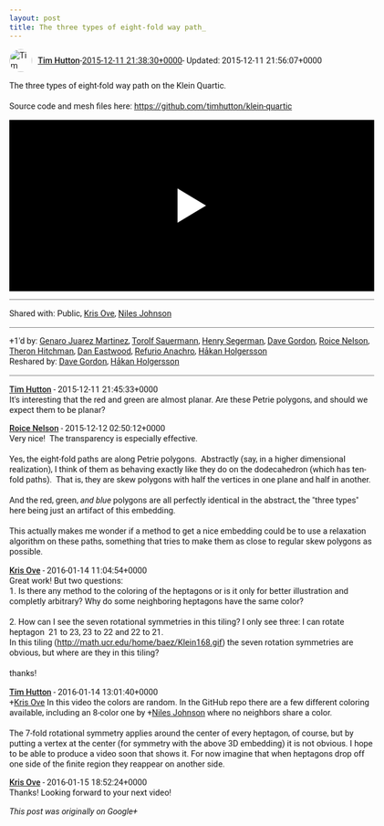 ```yaml
---
layout: post
title: The three types of eight-fold way path_
---
```


<html><head><meta charset="utf-8"><title>The three types of eight-fold way path on the Klein Quartic.﻿&lt;br&gt;&lt;br&gt;Source c...</title><style>body {font: 11pt Roboto, Arial, sans-serif; max-width: 640px; margin: 24px;}.author-photo {border-radius: 50%; margin-right: 10px; width: 40px;}.author {font-weight: 500;}.main-content {margin: 15px 0 15px;}.post-title {font-weight: bold;}.location {display: block; margin-top: 15px;}.location img {float: left; margin-right: 5px; width: 20px;}.media-link {display: inline-block; max-width: 100%; vertical-align: top;}.media-link p {margin-top: 5px; max-height: 4em; overflow: scroll;}.media {max-height: 100vh; max-width: 100%;}.video-placeholder {background: black; display: flex; height: 300px; max-width: 100%; width: 640px;}.play-icon {border-bottom: 30px solid transparent; border-left: 50px solid white; border-top: 30px solid transparent; color: white; margin: auto;}.album {max-height: 800px; overflow: scroll; width: calc(100vw - 48px);}.album .media-link {margin-right: 5px; max-width: 250px;}.album .media {max-height: 250px;}.link-embed {border-top: 1px solid lightgrey; display: block; margin-top: 20px;}.link-embed img {max-width: 100%;}.inline-link-embed {display: block;}.inline-link-embed img {vertical-align: middle;}.link-title {display: inline-block; font-size: medium; font-weight: 300; padding-left: 1em;}.reshare-attribution {display: block; font-weight: bold; margin-bottom: 10px;}.poll-image {margin-bottom: 5px; max-height: 300px; max-width: 500px;}.poll-choice {align-items: center; display: flex; margin-bottom: 5px; max-width: 500px;}.poll-choice-percentage {background-color: lightblue; height: 100%; left: 0; position: absolute; z-index: -1;}.poll-choice-selected {margin-right: 5px;}.poll-choice-results {border: 1px solid lightgray; border-radius: 5px; display: flex; line-height: 40px; overflow: hidden; padding: 0 8px; position: relative;}.poll-choice-results, .poll-choice-description {flex-grow: 1; margin-right: 10px;}.poll-choice-image {width: 100%;}.poll-choice-image, .poll-choice-image img {max-height: 40px; max-width: 100px;}.poll-choice-votes {max-height: 100px; overflow: auto;}.plus-entity-embed {color: black; display: block; text-decoration: none;}.plus-entity-embed-cover-photo {max-height: 300px; max-width: 100%;}.plus-entity-embed-info {padding: 0 1em 1em;}.plus-entity-embed-info h2 {font-weight: 500; margin: 10px 0;}.plus-entity-embed-info p {font-size: small; margin: 0;}.collection-owner-avatar {border-radius: 50%; border: 2px solid white; height: 40px; margin-top: -22px;}.visibility {padding: 1em 0; border-top: 1px solid grey;}.post-activity {padding: 1em 0; border-top: 1px solid grey;}.comments {border-top: 1px solid gray; padding-top: 1em;}.comment + .comment {margin-top: 1em;}.comment .media-link, .comment .inline-link-embed {margin-top: 5px;}</style></head><body><div style="margin-bottom:1em;"><div style="display:flex; align-items:center"><img class="author-photo" src="https://lh4.googleusercontent.com/-epo4ZZKNqEw/AAAAAAAAAAI/AAAAAAAAVSU/qu3LpcHEnoQ/s64-c/photo.jpg" alt="Tim Hutton"><a href="https://plus.google.com/+TimHutton" target="_blank" class="author">Tim Hutton</a> - <a target="_blank" href="https://plus.google.com/+TimHutton/posts/LvXqeJRZ2cs">2015-12-11 21:38:30+0000</a><span> - Updated: 2015-12-11 21:56:07+0000</span></div><div class="main-content">The three types of eight-fold way path on the Klein Quartic.﻿<br><br>Source code and mesh files here: <a rel="nofollow" target="_blank" href="https://github.com/timhutton/klein-quartic" class="ot-anchor bidi_isolate" jslog="10929; track:click" dir="ltr">https://github.com/timhutton/klein-quartic</a>﻿</div><a href="https://youtu.be/tKQuyzjXnt8" target="_blank" class="media-link"><div class="video-placeholder" title="Video"><span class="play-icon"></span></div></a></div><div class="visibility">Shared with: Public, <a href="https://plus.google.com/103205275253626801120">Kris Ove</a>, <a href="https://plus.google.com/105573117079873428919">Niles Johnson</a></div><div class="post-activity"><div class="plus-oners">+1'd by: <a href="https://plus.google.com/102076584045726306702">Genaro Juarez Martinez</a>, <a href="https://plus.google.com/+TorolfSauermann">Torolf Sauermann</a>, <a href="https://plus.google.com/+HenrySegerman">Henry Segerman</a>, <a href="https://plus.google.com/+DaveGordon0">Dave Gordon</a>, <a href="https://plus.google.com/+RoiceNelson">Roice Nelson</a>, <a href="https://plus.google.com/+TheronHitchman">Theron Hitchman</a>, <a href="https://plus.google.com/+DanEastwood">Dan Eastwood</a>, <a href="https://plus.google.com/+RefurioAnachro">Refurio Anachro</a>, <a href="https://plus.google.com/+HåkanHolgersson48">Håkan Holgersson</a></div><div class="resharers">Reshared by: <a href="https://plus.google.com/+DaveGordon0">Dave Gordon</a>, <a href="https://plus.google.com/+HåkanHolgersson48">Håkan Holgersson</a></div></div><div class="comments"><div class="comment"><a target="_blank" href="https://plus.google.com/+TimHutton" class="author">Tim Hutton</a><span class="time"> - 2015-12-11 21:45:33+0000</span><div class="comment-content">It&#39;s interesting that the red and green are almost planar. Are these Petrie polygons, and should we expect them to be planar?</div></div><div class="comment"><a target="_blank" href="https://plus.google.com/+RoiceNelson" class="author">Roice Nelson</a><span class="time"> - 2015-12-12 02:50:12+0000</span><div class="comment-content">Very nice!  The transparency is especially effective.<br><br>Yes, the eight-fold paths are along Petrie polygons.  Abstractly (say, in a higher dimensional realization), I think of them as behaving exactly like they do on the dodecahedron (which has ten-fold paths).  That is, they are skew polygons with half the vertices in one plane and half in another.<br><br>And the red, green, <i>and blue</i> polygons are all perfectly identical in the abstract, the &quot;three types&quot; here being just an artifact of this embedding.  <br><br>This actually makes me wonder if a method to get a nice embedding could be to use a relaxation algorithm on these paths, something that tries to make them as close to regular skew polygons as possible.</div></div><div class="comment"><a target="_blank" href="https://plus.google.com/103205275253626801120" class="author">Kris Ove</a><span class="time"> - 2016-01-14 11:04:54+0000</span><div class="comment-content">Great work! But two questions:<br>1. Is there any method to the coloring of the heptagons or is it only for better illustration and completly arbitrary? Why do some neighboring heptagons have the same color?<br><br>2. How can I see the seven rotational symmetries in this tiling? I only see three: I can rotate heptagon  21 to 23, 23 to 22 and 22 to 21.<br>In this tiling (<a rel="nofollow" target="_blank" href="http://math.ucr.edu/home/baez/Klein168.gif" class="ot-anchor bidi_isolate" jslog="10929; track:click" dir="ltr">http://math.ucr.edu/home/baez/Klein168.gif</a>) the seven rotation symmetries are obvious, but where are they in this tiling?<br><br>thanks!</div></div><div class="comment"><a target="_blank" href="https://plus.google.com/+TimHutton" class="author">Tim Hutton</a><span class="time"> - 2016-01-14 13:01:40+0000</span><div class="comment-content"><span class="proflinkWrapper"><span class="proflinkPrefix">+</span><a class="proflink bidi_isolate" href="https://plus.google.com/103205275253626801120" oid="103205275253626801120" >Kris Ove</a></span> In this video the colors are random. In the GitHub repo there are a few different coloring available, including an 8-color one by <span class="proflinkWrapper"><span class="proflinkPrefix">+</span><a class="proflink bidi_isolate" href="https://plus.google.com/105573117079873428919" oid="105573117079873428919" >Niles Johnson</a></span> where no neighbors share a color.<br><br>The 7-fold rotational symmetry applies around the center of every heptagon, of course, but by putting a vertex at the center (for symmetry with the above 3D embedding) it is not obvious. I hope to be able to produce a video soon that shows it. For now imagine that when heptagons drop off one side of the finite region they reappear on another side.</div></div><div class="comment"><a target="_blank" href="https://plus.google.com/103205275253626801120" class="author">Kris Ove</a><span class="time"> - 2016-01-15 18:52:24+0000</span><div class="comment-content">Thanks! Looking forward to your next video!</div></div></div></body></html>

<i>This post was originally on Google+</i>